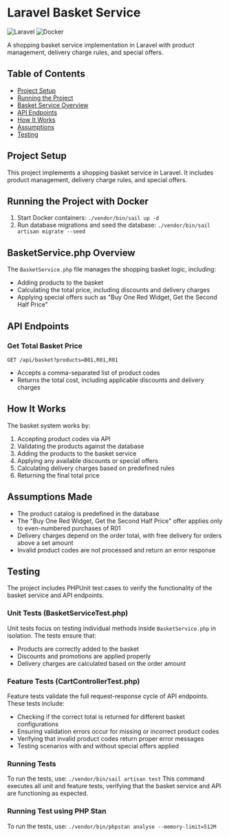 # Laravel Basket Service

![Laravel](https://img.shields.io/badge/Laravel-FF2D20?style=for-the-badge&logo=laravel&logoColor=white) ![Docker](https://img.shields.io/badge/Docker-2CA5E0?style=for-the-badge&logo=docker&logoColor=white)

A shopping basket service implementation in Laravel with product management, delivery charge rules, and special offers.

## Table of Contents
- [Project Setup](#project-setup)
- [Running the Project](#running-the-project-with-docker)
- [Basket Service Overview](#basketservicephp-overview)
- [API Endpoints](#api-endpoints)
- [How It Works](#how-it-works)
- [Assumptions](#assumptions-made)
- [Testing](#testing)

## Project Setup
This project implements a shopping basket service in Laravel. It includes product management, delivery charge rules, and special offers.

## Running the Project with Docker
1. Start Docker containers: ```./vendor/bin/sail up -d```
2. Run database migrations and seed the database: ```./vendor/bin/sail artisan migrate --seed```

## BasketService.php Overview
The `BasketService.php` file manages the shopping basket logic, including:
- Adding products to the basket
- Calculating the total price, including discounts and delivery charges
- Applying special offers such as "Buy One Red Widget, Get the Second Half Price"

## API Endpoints
### Get Total Basket Price
```GET /api/basket?products=B01,R01,R01```
- Accepts a comma-separated list of product codes
- Returns the total cost, including applicable discounts and delivery charges

## How It Works
The basket system works by:
1. Accepting product codes via API
2. Validating the products against the database
3. Adding the products to the basket service
4. Applying any available discounts or special offers
5. Calculating delivery charges based on predefined rules
6. Returning the final total price

## Assumptions Made
- The product catalog is predefined in the database
- The "Buy One Red Widget, Get the Second Half Price" offer applies only to even-numbered purchases of R01
- Delivery charges depend on the order total, with free delivery for orders above a set amount
- Invalid product codes are not processed and return an error response

## Testing
The project includes PHPUnit test cases to verify the functionality of the basket service and API endpoints.

### Unit Tests (BasketServiceTest.php)
Unit tests focus on testing individual methods inside `BasketService.php` in isolation. The tests ensure that:
- Products are correctly added to the basket
- Discounts and promotions are applied properly
- Delivery charges are calculated based on the order amount

### Feature Tests (CartControllerTest.php)
Feature tests validate the full request-response cycle of API endpoints. These tests include:
- Checking if the correct total is returned for different basket configurations
- Ensuring validation errors occur for missing or incorrect product codes
- Verifying that invalid product codes return proper error messages
- Testing scenarios with and without special offers applied

### Running Tests
To run the tests, use: ```./vendor/bin/sail artisan test```
This command executes all unit and feature tests, verifying that the basket service and API are functioning as expected.

### Running Test using PHP Stan
To run the tests, use: ```./vendor/bin/phpstan analyse --memory-limit=512M```